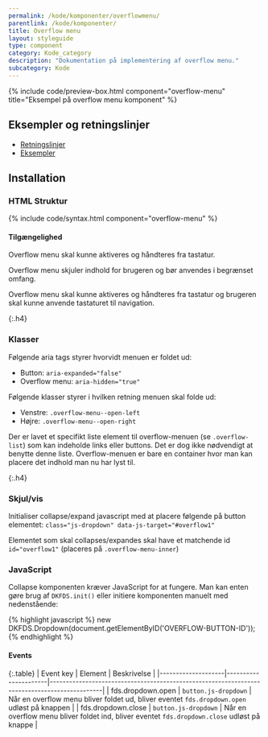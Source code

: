```yaml
---
permalink: /kode/komponenter/overflowmenu/
parentlink: /kode/komponenter/
title: Overflow menu
layout: styleguide
type: component
category: Kode_category
description: "Dokumentation på implementering af overflow menu."
subcategory: Kode
---
```


{% include code/preview-box.html component="overflow-menu" title="Eksempel på overflow menu komponent" %}

## Eksempler og retningslinjer
<ul class="nobullet-list">
    <li><a href="/komponenter/overflowmenu/#retningslinjer">Retningslinjer</a></li>
    <li><a href="/komponenter/overflowmenu/">Eksempler</a></li>
</ul>

## Installation

### HTML Struktur

{% include code/syntax.html component="overflow-menu" %}

#### Tilgængelighed

Overflow menu skal kunne aktiveres og håndteres fra tastatur.

Overflow menu skjuler indhold for brugeren og bør anvendes i begrænset omfang. 

Overflow menu skal kunne aktiveres og håndteres fra tastatur og brugeren skal kunne anvende tastaturet til navigation. 

{:.h4}
### Klasser

Følgende aria tags styrer hvorvidt menuen er foldet ud:

- Button: `aria-expanded="false"`
- Overflow menu: `aria-hidden="true"`

Følgende klasser styrer i hvilken retning menuen skal folde ud:

- Venstre: `.overflow-menu--open-left`
- Højre: `.overflow-menu--open-right`

Der er lavet et specifikt liste element til overflow-menuen (se `.overflow-list`) som kan indeholde links eller buttons. Det er dog ikke nødvendigt at benytte denne liste. Overflow-menuen er bare en container hvor man kan placere det indhold man nu har lyst til.

{:.h4}
### Skjul/vis

Initialiser collapse/expand javascript med at placere følgende på button elementet: `class="js-dropdown" data-js-target="#overflow1"`

Elementet som skal collapses/expandes skal have et matchende id `id="overflow1"` (placeres på `.overflow-menu-inner`)

### JavaScript

Collapse komponenten kræver JavaScript for at fungere. Man kan enten gøre brug af `DKFDS.init()` eller initiere komponenten manuelt med nedenstående:

{% highlight javascript %}
new DKFDS.Dropdown(document.getElementByID('OVERFLOW-BUTTON-ID'));
{% endhighlight %}

#### Events

{:.table}
| Event key          | Element              | Beskrivelse                                                                                  |
|--------------------|----------------------|----------------------------------------------------------------------------------------------|
| fds.dropdown.open  | `button.js-dropdown` | Når en overflow menu bliver foldet ud, bliver eventet `fds.dropdown.open` udløst på knappen  |
| fds.dropdown.close | `button.js-dropdown` | Når en overflow menu bliver foldet ind, bliver eventet `fds.dropdown.close` udløst på knappe |

